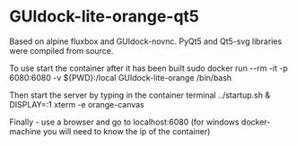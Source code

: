 # GUIdock-lite-orange-qt5

Based on alpine fluxbox and GUIdock-novnc. PyQt5 and Qt5-svg libraries were compiled from source. 

To use start the container after it has been built 
    sudo docker  run --rm -it -p 6080:6080 -v ${PWD}:/local GUIdock-lite-orange /bin/bash
    
 Then start the server by typing in the container terminal
    ../startup.sh &
    DISPLAY=:1 xterm -e orange-canvas

Finally - use a browser and go to localhost:6080 (for windows docker-machine you will need to know the ip of the container)


 

